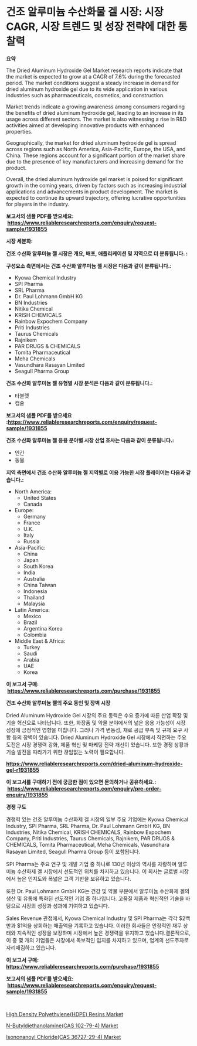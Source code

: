 <p><h1>건조 알루미늄 수산화물 겔 시장: 시장 CAGR, 시장 트렌드 및 성장 전략에 대한 통찰력</h1></p><p><strong>요약</strong></p>
<p><p>The Dried Aluminum Hydroxide Gel Market research reports indicate that the market is expected to grow at a CAGR of 7.6% during the forecasted period. The market conditions suggest a steady increase in demand for dried aluminum hydroxide gel due to its wide application in various industries such as pharmaceuticals, cosmetics, and construction.</p><p>Market trends indicate a growing awareness among consumers regarding the benefits of dried aluminum hydroxide gel, leading to an increase in its usage across different sectors. The market is also witnessing a rise in R&D activities aimed at developing innovative products with enhanced properties.</p><p>Geographically, the market for dried aluminum hydroxide gel is spread across regions such as North America, Asia-Pacific, Europe, the USA, and China. These regions account for a significant portion of the market share due to the presence of key manufacturers and increasing demand for the product.</p><p>Overall, the dried aluminum hydroxide gel market is poised for significant growth in the coming years, driven by factors such as increasing industrial applications and advancements in product development. The market is expected to continue its upward trajectory, offering lucrative opportunities for players in the industry.</p></p>
<p><strong>보고서의 샘플 PDF를 받으세요: &nbsp;<a href="https://www.reliableresearchreports.com/enquiry/request-sample/1931855">https://www.reliableresearchreports.com/enquiry/request-sample/1931855</a></strong></p>
<p><strong>시장 세분화:</strong></p>
<p><strong> 건조 수산화 알루미늄 젤 시장은 개요, 배포, 애플리케이션 및 지역으로 더 분류됩니다. :</strong></p>
<p><strong>구성요소 측면에서는 건조 수산화 알루미늄 젤 시장은 다음과 같이 분류됩니다.:</strong></p>
<p><ul><li>Kyowa Chemical Industry</li><li>SPI Pharma</li><li>SRL Pharma</li><li>Dr. Paul Lohmann GmbH KG</li><li>BN Industries</li><li>Nitika Chemical</li><li>KRISH CHEMICALS</li><li>Rainbow Expochem Company</li><li>Priti Industries</li><li>Taurus Chemicals</li><li>Rajnikem</li><li>PAR DRUGS & CHEMICALS</li><li>Tomita Pharmaceutical</li><li>Meha Chemicals</li><li>Vasundhara Rasayan Limited</li><li>Seagull Pharma Group</li></ul></p>
<p><strong> 건조 수산화 알루미늄 젤 유형별 시장 분석은 다음과 같이 분류됩니다.:</strong></p>
<p><ul><li>타블렛</li><li>캡슐</li></ul></p>
<p><strong>보고서의 샘플 PDF를 받으세요 :<a href="https://www.reliableresearchreports.com/enquiry/request-sample/1931855">https://www.reliableresearchreports.com/enquiry/request-sample/1931855</a></strong></p>
<p><strong> 건조 수산화 알루미늄 젤 응용 분야별 시장 산업 조사는 다음과 같이 분류됩니다.:</strong></p>
<p><ul><li>인간</li><li>동물</li></ul></p>
<p><strong>지역 측면에서 건조 수산화 알루미늄 젤 지역별로 이용 가능한 시장 플레이어는 다음과 같습니다.:</strong></p>
<p><ul>
    <li>
        North America:
        <ul>
            <li>United States</li>
            <li>Canada</li>
        </ul>
    </li>
    <li>
        Europe:
        <ul>
            <li>Germany</li>
            <li>France</li>
            <li>U.K.</li>
            <li>Italy</li>
            <li>Russia</li>
        </ul>
    </li>
    <li>
        Asia-Pacific:
        <ul>
            <li>China</li>
            <li>Japan</li>
            <li>South Korea</li>
            <li>India</li>
            <li>Australia</li>
            <li>China Taiwan</li>
            <li>Indonesia</li>
            <li>Thailand</li>
            <li>Malaysia</li>
        </ul>
    </li>
    <li>
        Latin America:
        <ul>
            <li>Mexico</li>
            <li>Brazil</li>
            <li>Argentina Korea</li>
            <li>Colombia</li>
        </ul>
    </li>
    <li>
        Middle East & Africa:
        <ul>
            <li>Turkey</li>
            <li>Saudi</li>
            <li>Arabia</li>
            <li>UAE</li>
            <li>Korea</li>
        </ul>
    </li>
    </ul></p>
<p><strong>이 보고서 구매: &nbsp;<a href="https://www.reliableresearchreports.com/purchase/1931855">https://www.reliableresearchreports.com/purchase/1931855</a></strong></p>
<p><strong>건조 수산화 알루미늄 젤의 주요 동인 및 장벽 시장</strong></p>
<p><p>Dried Aluminum Hydroxide Gel 시장의 주요 동력은 수요 증가에 따른 산업 확장 및 기술 혁신으로 나타납니다. 또한, 화장품 및 약물 분야에서의 넓은 응용 가능성이 시장 성장에 긍정적인 영향을 미칩니다. 그러나 가격 변동성, 재료 공급 부족 및 규제 요구 사항 등의 장벽이 있습니다. Dried Aluminum Hydroxide Gel 시장에서 직면하는 주요 도전은 시장 경쟁력 강화, 제품 혁신 및 마케팅 전략 개선이 있습니다. 또한 경쟁 상황과 기술 발전을 따라가기 위한 끊임없는 노력이 필요합니다.</p></p>
<p><strong><a href="https://www.reliableresearchreports.com/dried-aluminum-hydroxide-gel-r1931855">https://www.reliableresearchreports.com/dried-aluminum-hydroxide-gel-r1931855</a></strong></p>
<p><strong>이 보고서를 구매하기 전에 궁금한 점이 있으면 문의하거나 공유하세요.: &nbsp;<a href="https://www.reliableresearchreports.com/enquiry/pre-order-enquiry/1931855">https://www.reliableresearchreports.com/enquiry/pre-order-enquiry/1931855</a></strong></p>
<p><strong>경쟁 구도</strong></p>
<p><p>경쟁력 있는 건조 알루미늄 수산화제 겔 시장의 일부 주요 기업에는 Kyowa Chemical Industry, SPI Pharma, SRL Pharma, Dr. Paul Lohmann GmbH KG, BN Industries, Nitika Chemical, KRISH CHEMICALS, Rainbow Expochem Company, Priti Industries, Taurus Chemicals, Rajnikem, PAR DRUGS & CHEMICALS, Tomita Pharmaceutical, Meha Chemicals, Vasundhara Rasayan Limited, Seagull Pharma Group 등이 포함됩니다.</p><p>SPI Pharma는 주요 연구 및 개발 기업 중 하나로 130년 이상의 역사를 자랑하며 알루미늄 수산화제 겔 시장에서 선도적인 위치를 차지하고 있습니다. 이 회사는 글로벌 시장에서 높은 인지도와 폭넓은 고객 기반을 보유하고 있습니다.</p><p>또한 Dr. Paul Lohmann GmbH KG는 건강 및 약물 부문에서 알루미늄 수산화제 겔의 생산 및 유통에 특화된 선도적인 기업 중 하나입니다. 고품질 제품과 혁신적인 기술을 바탕으로 시장의 성장과 성과에 기여하고 있습니다.</p><p>Sales Revenue 관점에서, Kyowa Chemical Industry 및 SPI Pharma는 각각 $2백만과 $1억을 상회하는 매출액을 기록하고 있습니다. 이러한 회사들은 안정적인 재무 상태와 지속적인 성장을 보장하며 시장에서 높은 경쟁력을 유지하고 있습니다.결론적으로, 이 중 몇 개의 기업들은 시장에서 독보적인 입지를 차지하고 있으며, 업계의 선도주자로 자리매김하고 있습니다.</p></p>
<p><strong>이 보고서 구매: &nbsp; <a href="https://www.reliableresearchreports.com/purchase/1931855">https://www.reliableresearchreports.com/purchase/1931855</a></strong></p>
<p><strong>보고서의 샘플 PDF를 받으세요: &nbsp;<a href="https://www.reliableresearchreports.com/enquiry/request-sample/1931855">https://www.reliableresearchreports.com/enquiry/request-sample/1931855</a></strong><strong></strong></p>
<p>&nbsp;</p>
<p><p><a href="https://www.linkedin.com/pulse/high-density-polyethylenehdpe-resins-market-research-report-d1pvc?trackingId=Gmpmy6DBUCDOmPpx%2FOzSjg%3D%3D">High Density Polyethylene(HDPE) Resins Market</a></p><p><a href="https://www.linkedin.com/pulse/n-butyldiethanolaminecas-102-79-4-market-analysis-size-eqa4c?trackingId=MBM9VDj4u6yig6qsQhcBJw%3D%3D">N-Butyldiethanolamine(CAS 102-79-4) Market</a></p><p><a href="https://www.linkedin.com/pulse/isononanoyl-chloridecas-36727-29-4-market-size-growth-outlook-nkymc?trackingId=kQBAB9p%2F1gTV%2B14xn8AWJQ%3D%3D">Isononanoyl Chloride(CAS 36727-29-4) Market</a></p></p>